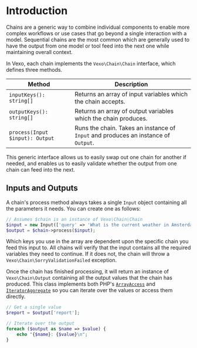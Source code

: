 # Introduction

Chains are a generic way to combine individual components to enable more complex workflows or use cases that go beyond a single interaction with a model. Sequential chains are the most common which are generally used to have the output from one model or tool feed into the next one while maintaining overall context.

In Vexo, each chain implements the `Vexo\Chain\Chain` interface, which defines three methods.

| Method                          | Description                                                                        |
| ------------------------------- | -----------------------------------------------------------------------------------|
| `inputKeys(): string[]`         | Returns an array of input variables which the chain accepts.                       |
| `outputKeys(): string[]`        | Returns an array of output variables which the chain produces.                     |
| `process(Input $input): Output` | Runs the chain. Takes an instance of `Input` and produces an instance of `Output`. |

This generic interface allows us to easily swap out one chain for another if needed, and enables us to easily validate whether the output from one chain can feed into the next.

## Inputs and Outputs

A chain's process method always takes a single `Input` object containing all the parameters it needs. You can create one as follows:

```php
// Assumes $chain is an instance of Vexo\Chain\Chain
$input = new Input(['query' => 'What is the current weather in Amsterdam?']);
$output = $chain->process($input);
```

Which keys you use in the array are dependent upon the specific chain you feed this input to. All chains will verify that the input contains all the required variables they need to continue. If it does not, the chain will throw a `Vexo\Chain\SorryValidationFailed` exception.

Once the chain has finished processing, it will return an instance of `Vexo\Chain\Output` containing all the output values that the chain has produced. This class implements both PHP's [`ArrayAccess`](https://www.php.net/manual/en/class.arrayaccess.php) and [`IteratorAggregate`](https://www.php.net/manual/en/class.iteratoraggregate) so you can iterate over the values or access them directly.

```php
// Get a single value
$report = $output['report'];

// Iterate over the output
foreach ($output as $name => $value) {
    echo "{$name}: {$value}\n";
}
```
